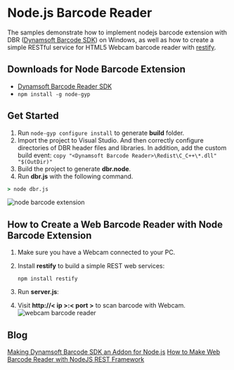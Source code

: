 Node.js Barcode Reader
=======================================================================

The samples demonstrate how to implement nodejs barcode extension with DBR ([Dynamsoft Barcode SDK][1]) on Windows, as well as how to create a simple RESTful service for HTML5 Webcam barcode reader with [restify][2].

Downloads for Node Barcode Extension
-----------------------
* [Dynamsoft Barcode Reader SDK][3]
* ```npm install -g node-gyp```

Get Started
-----------
1. Run ```node-gyp configure install``` to generate **build** folder.
2. Import the project to Visual Studio. And then correctly configure directories of DBR header files and libraries. In addition, add the custom build event: ```copy "<Dynamsoft Barcode Reader>\Redist\C_C++\*.dll" "$(OutDir)"```
3. Build the project to generate **dbr.node**.
4. Run **dbr.js** with the following command.
```cmd
> node dbr.js
```
![node barcode extension](http://www.codepool.biz/wp-content/uploads/2015/05/node_barcode.png)

How to Create a Web Barcode Reader with Node Barcode Extension
---------------------------------------------------------------
1. Make sure you have a Webcam connected to your PC.
2. Install **restify** to build a simple REST web services:

    ```
    npm install restify
    ```
3. Run **server.js**:
4. Visit **http://< ip >:< port >** to scan barcode with Webcam.
![webcam barcode reader](http://www.codepool.biz/wp-content/uploads/2015/12/node_dbr.png)

Blog
-----
[Making Dynamsoft Barcode SDK an Addon for Node.js][4]
[How to Make Web Barcode Reader with NodeJS REST Framework][5]

[1]:http://www.dynamsoft.com/Products/Dynamic-Barcode-Reader.aspx
[2]:http://restify.com/
[3]:http://www.dynamsoft.com/Downloads/Dynamic-Barcode-Reader-Download.aspx
[4]:http://www.codepool.biz/making-barcode-addon-for-nodejs.html
[5]:http://www.codepool.biz/web-barcode-reader-nodejs-rest.html
